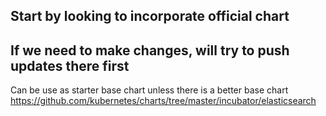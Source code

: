 ## Start by looking to incorporate official chart
## If we need to make changes, will try to push updates there first

Can be use as starter base chart unless there is a better base chart
https://github.com/kubernetes/charts/tree/master/incubator/elasticsearch


